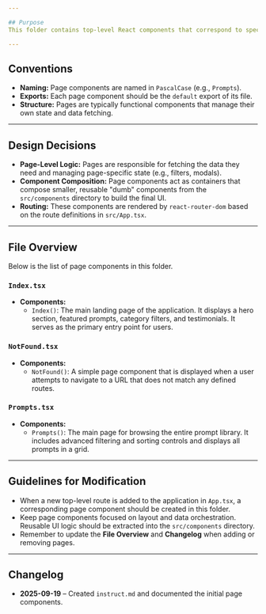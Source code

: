 ```yaml
---

## Purpose
This folder contains top-level React components that correspond to specific pages or routes within the application. Each file in this directory typically represents a single, navigable page.

---
```


## Conventions
- **Naming:** Page components are named in `PascalCase` (e.g., `Prompts`).
- **Exports:** Each page component should be the `default` export of its file.
- **Structure:** Pages are typically functional components that manage their own state and data fetching.

---

## Design Decisions
- **Page-Level Logic:** Pages are responsible for fetching the data they need and managing page-specific state (e.g., filters, modals).
- **Component Composition:** Page components act as containers that compose smaller, reusable "dumb" components from the `src/components` directory to build the final UI.
- **Routing:** These components are rendered by `react-router-dom` based on the route definitions in `src/App.tsx`.

---

## File Overview
Below is the list of page components in this folder.

### `Index.tsx`
- **Components:**
  - `Index()`: The main landing page of the application. It displays a hero section, featured prompts, category filters, and testimonials. It serves as the primary entry point for users.

### `NotFound.tsx`
- **Components:**
  - `NotFound()`: A simple page component that is displayed when a user attempts to navigate to a URL that does not match any defined routes.

### `Prompts.tsx`
- **Components:**
  - `Prompts()`: The main page for browsing the entire prompt library. It includes advanced filtering and sorting controls and displays all prompts in a grid.

---

## Guidelines for Modification
- When a new top-level route is added to the application in `App.tsx`, a corresponding page component should be created in this folder.
- Keep page components focused on layout and data orchestration. Reusable UI logic should be extracted into the `src/components` directory.
- Remember to update the **File Overview** and **Changelog** when adding or removing pages.

---

## Changelog
- **2025-09-19** – Created `instruct.md` and documented the initial page components.